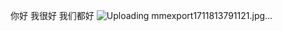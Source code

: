 [](url)你好
我很好
我们都好
[](![IMG_2024-03-30-10-39-43-077](https://github.com/bettyjie/bettyjie/assets/166720590/82db2daa-ef6f-41c0-87f2-888453e8ab47))
![Uploading mmexport1711813791121.jpg…]()

